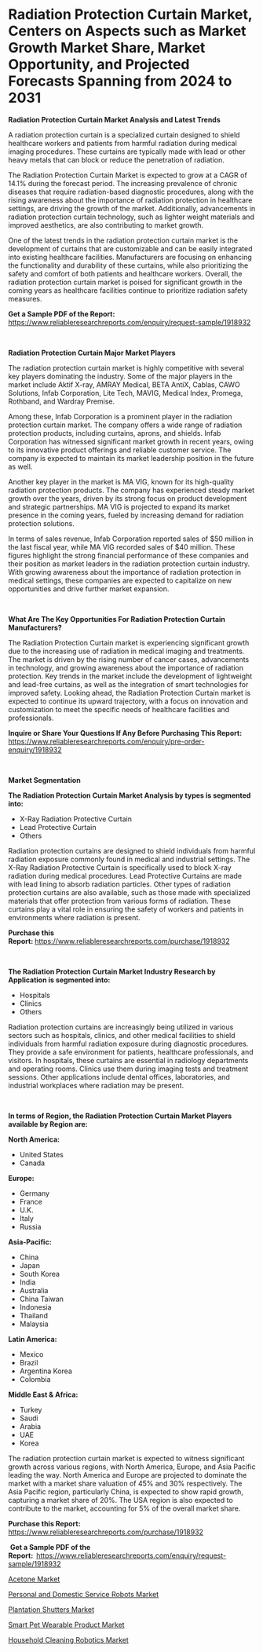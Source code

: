 <p><h1>Radiation Protection Curtain Market, Centers on Aspects such as Market Growth Market Share, Market Opportunity, and Projected Forecasts Spanning from 2024 to 2031</h1></p><p><strong>Radiation Protection Curtain Market Analysis and Latest Trends</strong></p>
<p><p>A radiation protection curtain is a specialized curtain designed to shield healthcare workers and patients from harmful radiation during medical imaging procedures. These curtains are typically made with lead or other heavy metals that can block or reduce the penetration of radiation.</p><p>The Radiation Protection Curtain Market is expected to grow at a CAGR of 14.1% during the forecast period. The increasing prevalence of chronic diseases that require radiation-based diagnostic procedures, along with the rising awareness about the importance of radiation protection in healthcare settings, are driving the growth of the market. Additionally, advancements in radiation protection curtain technology, such as lighter weight materials and improved aesthetics, are also contributing to market growth.</p><p>One of the latest trends in the radiation protection curtain market is the development of curtains that are customizable and can be easily integrated into existing healthcare facilities. Manufacturers are focusing on enhancing the functionality and durability of these curtains, while also prioritizing the safety and comfort of both patients and healthcare workers. Overall, the radiation protection curtain market is poised for significant growth in the coming years as healthcare facilities continue to prioritize radiation safety measures.</p></p>
<p><strong>Get a Sample PDF of the Report:&nbsp;</strong> <a href="https://www.reliableresearchreports.com/enquiry/request-sample/1918932">https://www.reliableresearchreports.com/enquiry/request-sample/1918932</a></p>
<p>&nbsp;</p>
<p><strong>Radiation Protection Curtain Major Market Players</strong></p>
<p><p>The radiation protection curtain market is highly competitive with several key players dominating the industry. Some of the major players in the market include Aktif X-ray, AMRAY Medical, BETA AntiX, Cablas, CAWO Solutions, Infab Corporation, Lite Tech, MAVIG, Medical Index, Promega, Rothband, and Wardray Premise.</p><p>Among these, Infab Corporation is a prominent player in the radiation protection curtain market. The company offers a wide range of radiation protection products, including curtains, aprons, and shields. Infab Corporation has witnessed significant market growth in recent years, owing to its innovative product offerings and reliable customer service. The company is expected to maintain its market leadership position in the future as well.</p><p>Another key player in the market is MA VIG, known for its high-quality radiation protection products. The company has experienced steady market growth over the years, driven by its strong focus on product development and strategic partnerships. MA VIG is projected to expand its market presence in the coming years, fueled by increasing demand for radiation protection solutions.</p><p>In terms of sales revenue, Infab Corporation reported sales of $50 million in the last fiscal year, while MA VIG recorded sales of $40 million. These figures highlight the strong financial performance of these companies and their position as market leaders in the radiation protection curtain industry. With growing awareness about the importance of radiation protection in medical settings, these companies are expected to capitalize on new opportunities and drive further market expansion.</p></p>
<p>&nbsp;</p>
<p><strong>What Are The Key Opportunities For Radiation Protection Curtain Manufacturers?</strong></p>
<p><p>The Radiation Protection Curtain market is experiencing significant growth due to the increasing use of radiation in medical imaging and treatments. The market is driven by the rising number of cancer cases, advancements in technology, and growing awareness about the importance of radiation protection. Key trends in the market include the development of lightweight and lead-free curtains, as well as the integration of smart technologies for improved safety. Looking ahead, the Radiation Protection Curtain market is expected to continue its upward trajectory, with a focus on innovation and customization to meet the specific needs of healthcare facilities and professionals.</p></p>
<p><strong>Inquire or Share Your Questions If Any Before Purchasing This Report:</strong> <a href="https://www.reliableresearchreports.com/enquiry/pre-order-enquiry/1918932">https://www.reliableresearchreports.com/enquiry/pre-order-enquiry/1918932</a></p>
<p>&nbsp;</p>
<p><strong>Market Segmentation</strong></p>
<p><strong>The Radiation Protection Curtain Market Analysis by types is segmented into:</strong></p>
<p><ul><li>X-Ray Radiation Protective Curtain</li><li>Lead Protective Curtain</li><li>Others</li></ul></p>
<p><p>Radiation protection curtains are designed to shield individuals from harmful radiation exposure commonly found in medical and industrial settings. The X-Ray Radiation Protective Curtain is specifically used to block X-ray radiation during medical procedures. Lead Protective Curtains are made with lead lining to absorb radiation particles. Other types of radiation protection curtains are also available, such as those made with specialized materials that offer protection from various forms of radiation. These curtains play a vital role in ensuring the safety of workers and patients in environments where radiation is present.</p></p>
<p><strong>Purchase this Report:&nbsp;</strong><a href="https://www.reliableresearchreports.com/purchase/1918932">https://www.reliableresearchreports.com/purchase/1918932</a></p>
<p>&nbsp;</p>
<p><strong>The Radiation Protection Curtain Market Industry Research by Application is segmented into:</strong></p>
<p><ul><li>Hospitals</li><li>Clinics</li><li>Others</li></ul></p>
<p><p>Radiation protection curtains are increasingly being utilized in various sectors such as hospitals, clinics, and other medical facilities to shield individuals from harmful radiation exposure during diagnostic procedures. They provide a safe environment for patients, healthcare professionals, and visitors. In hospitals, these curtains are essential in radiology departments and operating rooms. Clinics use them during imaging tests and treatment sessions. Other applications include dental offices, laboratories, and industrial workplaces where radiation may be present.</p></p>
<p>&nbsp;</p>
<p><strong>In terms of Region, the Radiation Protection Curtain Market Players available by Region are:</strong></p>
<p>
    <p> <strong> North America: </strong>
        <ul>
            <li>United States</li>
            <li>Canada</li>
        </ul>
        </p> 
    <p> <strong> Europe: </strong>
        <ul>
            <li>Germany</li>
            <li>France</li>
            <li>U.K.</li>
            <li>Italy</li>
            <li>Russia</li>
        </ul>
        </p> 
    <p> <strong> Asia-Pacific: </strong>
        <ul>
            <li>China</li>
            <li>Japan</li>
            <li>South Korea</li>
            <li>India</li>
            <li>Australia</li>
            <li>China Taiwan</li>
            <li>Indonesia</li>
            <li>Thailand</li>
            <li>Malaysia</li>
        </ul>
        </p> 
    <p> <strong> Latin America: </strong>
        <ul>
            <li>Mexico</li>
            <li>Brazil</li>
            <li>Argentina Korea</li>
            <li>Colombia</li>
        </ul>
        </p> 
    <p> <strong> Middle East & Africa: </strong>
        <ul>
            <li>Turkey</li>
            <li>Saudi</li>
            <li>Arabia</li>
            <li>UAE</li>
            <li>Korea</li>
        </ul>
    </p>
    </p>
<p><p>The radiation protection curtain market is expected to witness significant growth across various regions, with North America, Europe, and Asia Pacific leading the way. North America and Europe are projected to dominate the market with a market share valuation of 45% and 30% respectively. The Asia Pacific region, particularly China, is expected to show rapid growth, capturing a market share of 20%. The USA region is also expected to contribute to the market, accounting for 5% of the overall market share.</p></p>
<p><strong>Purchase this Report: </strong><a href="https://www.reliableresearchreports.com/purchase/1918932">https://www.reliableresearchreports.com/purchase/1918932</a></p>
<p>&nbsp;<strong>Get a Sample PDF of the Report:&nbsp;&nbsp;</strong><a href="https://www.reliableresearchreports.com/enquiry/request-sample/1918932">https://www.reliableresearchreports.com/enquiry/request-sample/1918932</a></p>
<p><strong></strong></p>
<p><p><a href="https://view.publitas.com/reportprime-1/acetone-market-size-and-growth-market-segmentation-regional-and-country-breakdowns-and-market-trends-for-period-from-2024-2031/">Acetone Market</a></p><p><a href="https://noble-drawer-34c.notion.site/Personal-and-Domestic-Service-Robots-Market-Size-Global-Industry-Overview-Market-Segmentation-and--90b0298b11ab4508a9906fe87ae922bd">Personal and Domestic Service Robots Market</a></p><p><a href="https://view.publitas.com/reportprime-1/plantation-shutters-market-size-furnishes-valuable-information-encompassing-market-share-market-trends-and-projections-spanning-from-2024-to-2031/">Plantation Shutters Market</a></p><p><a href="https://three-jumbo-f6d.notion.site/Smart-Pet-Wearable-Product-Market-Insights-Market-Players-and-Forecast-Till-2031-d4b0808a5e184b42bf7a304413de8d8d">Smart Pet Wearable Product Market</a></p><p><a href="https://iodized-pantydraco-05c.notion.site/Household-Cleaning-Robotics-Market-Research-Report-Unlocks-Analysis-on-the-Market-Financial-Status--56470143ab2e43b4b853f20d822e6aa2">Household Cleaning Robotics Market</a></p></p>